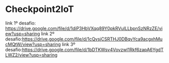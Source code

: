 # Checkpoint2IoT
link 1º desafio: https://drive.google.com/file/d/1diP3HbVXqq89Y0pkRVuILLbpnSzNRzZE/view?usp=sharing
link 2º desafio:https://drive.google.com/file/d/1cQvsjCSRTHJ0DBqvYca9acgxhMucMQtW/view?usp=sharing
link 3º desafio:https://drive.google.com/file/d/1bDTKWsv4Vovzwl1Rkf6zapA6YgdTLWZ2/view?usp=sharing
